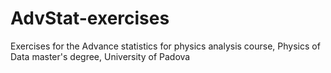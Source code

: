 # AdvStat-exercises
 Exercises for the Advance statistics for physics analysis course, Physics of Data master's degree, University of Padova
